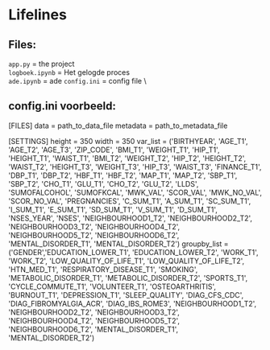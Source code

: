 # Lifelines

## Files:
`app.py` = the project \
`logboek.ipynb` = Het gelogde proces \
`ade.ipynb` = ade
`config.ini` = config file \


## config.ini voorbeeld:
[FILES]
data = path_to_data_file
metadata = path_to_metadata_file

[SETTINGS]
height = 350
width = 350
var_list = ('BIRTHYEAR', 'AGE_T1', 'AGE_T2', 'AGE_T3', 'ZIP_CODE',
       'BMI_T1', 'WEIGHT_T1', 'HIP_T1', 'HEIGHT_T1', 'WAIST_T1', 'BMI_T2',
       'WEIGHT_T2', 'HIP_T2', 'HEIGHT_T2', 'WAIST_T2', 'HEIGHT_T3',
       'WEIGHT_T3', 'HIP_T3', 'WAIST_T3', 'FINANCE_T1', 'DBP_T1', 'DBP_T2',
       'HBF_T1', 'HBF_T2', 'MAP_T1', 'MAP_T2', 'SBP_T1', 'SBP_T2', 'CHO_T1',
       'GLU_T1', 'CHO_T2', 'GLU_T2', 'LLDS', 'SUMOFALCOHOL', 'SUMOFKCAL', 'MWK_VAL',
       'SCOR_VAL', 'MWK_NO_VAL', 'SCOR_NO_VAL', 'PREGNANCIES', 'C_SUM_T1', 'A_SUM_T1',
       'SC_SUM_T1', 'I_SUM_T1', 'E_SUM_T1', 'SD_SUM_T1', 'V_SUM_T1',
       'D_SUM_T1', 'NSES_YEAR', 'NSES', 'NEIGHBOURHOOD1_T2', 'NEIGHBOURHOOD2_T2',
       'NEIGHBOURHOOD3_T2', 'NEIGHBOURHOOD4_T2', 'NEIGHBOURHOOD5_T2',
       'NEIGHBOURHOOD6_T2', 'MENTAL_DISORDER_T1', 'MENTAL_DISORDER_T2')
groupby_list = ('GENDER','EDUCATION_LOWER_T1',
       'EDUCATION_LOWER_T2', 'WORK_T1', 'WORK_T2',
       'LOW_QUALITY_OF_LIFE_T1', 'LOW_QUALITY_OF_LIFE_T2',
       'HTN_MED_T1', 'RESPIRATORY_DISEASE_T1', 'SMOKING', 'METABOLIC_DISORDER_T1',
       'METABOLIC_DISORDER_T2', 'SPORTS_T1',
       'CYCLE_COMMUTE_T1', 'VOLUNTEER_T1', 'OSTEOARTHRITIS',
       'BURNOUT_T1', 'DEPRESSION_T1', 'SLEEP_QUALITY', 'DIAG_CFS_CDC',
       'DIAG_FIBROMYALGIA_ACR', 'DIAG_IBS_ROME3', 'NEIGHBOURHOOD1_T2', 'NEIGHBOURHOOD2_T2',
       'NEIGHBOURHOOD3_T2', 'NEIGHBOURHOOD4_T2', 'NEIGHBOURHOOD5_T2',
       'NEIGHBOURHOOD6_T2', 'MENTAL_DISORDER_T1', 'MENTAL_DISORDER_T2')